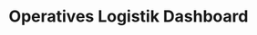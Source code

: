 ---
layout: article
title: Operatives Logistik Dashboard
description: 
  - This board shows the Stocks of various big companys as well as the OHLC values
lang: de
weight: 500
isDraft: true
ref: Operational_Logistics_Board
category:
image: Operational_Logistics_Board_de.png
image_thumbnail: 
download: Operational_Logistics_Board_de.pbmx
overview_description:
overview_benefits:
overview_data_sources:
---